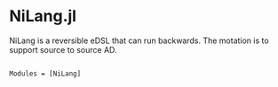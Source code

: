 # NiLang.jl

NiLang is a reversible eDSL that can run backwards. The motation is to support source to source AD.

```@index
```

```@autodocs
Modules = [NiLang]
```
